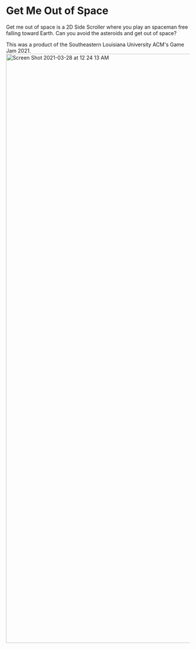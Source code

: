 # Get Me Out of Space
Get me out of space is a 2D Side Scroller where you play an spaceman free falling toward Earth. Can you avoid the asteroids and get out of space?

This was a product of the Southeastern Louisiana University ACM's Game Jam 2021.
<img width="1612" alt="Screen Shot 2021-03-28 at 12 24 13 AM" src="https://user-images.githubusercontent.com/10570360/112743326-11016780-8f5c-11eb-9cb5-248d656b86ab.png">
